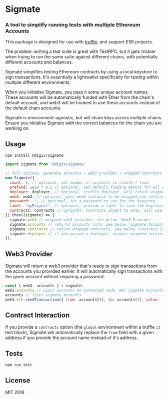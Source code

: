 # Sigmate

### A tool to simplify running tests with multiple Ethereum Accounts

This package is designed for use with [truffle](https://github.com/ConsenSys/truffle), and support ES6 projects.

The problem: writing a test suite is great with TestRPC, but it gets trickier when trying to run the same suite against different chains, with potentially different accounts and balances.

Sigmate simplifies testing Ethereum contracts by using a local keystore to sign transactions. It's essentially a lightwallet specifically for testing within multiple different environments.

When you initialise Sigmate, you pass it some unique account names. These accounts will be automatically funded with Ether from the chain's default account, and web3 will be hooked to use these accounts instead of the default chain accounts.

Sigmate is environment-agnostic, but will share keys across multiple chains. Ensure you initialise Sigmate with the correct balances for the chain you are working on.

## Usage

`npm install @digix/sigmate`

```javascript
import Sigmate from '@digix/sigmate'

// full options; generate accounts + web3 provider + wrapped contracts (in truffle environment)
new Sigmate({
  count: 5, // optional, set number of accounts to create / fund
  prefund: 1e18 * 0.5 // optional, set default funding amount for all accounts
  deployer: deployer, // optional, truffle deployer, will return wrapped
  web3: web3, // optional, pass web3 instance to be wrapped and returned
  password: '', // optional, set a password to use for the keystore
  label: 'myProject', // optional, provide a label to save the keystore, will be re-used between instantiations
  contracts: contracts // optional, contracts object to wrap, will use deployer or global (from truffle) if not set
}).then((sigmate) => {  
  sigmate.web3 // wrapped web3 provider, see below 'Web3 Provider'
  sigmate.accounts // returns accounts info, see below 'Sigmate Accounts'
  sigmate.contracts // return wrapped contracts, see below 'Contract Interaction'
  sigmate.deployer // if you passed a deployer, outputs wrapped version
});
```

## Web3 Provider

Sigmate will return a web3 provider that's ready to sign transactions from the accounts you provided earlier. It will automatically sign transactions with the given account without requiring a password.

```javascript
const { web3, accounts } = sigmate;
web3.accounts // Lists accounts on connected node, NOT Sigmate accounts
accounts // lists sigmate accounts
web3.eth.sendTransaction({ from: accounts[0], to: accounts[1], value: 10000000 });
```

## Contract Interaction

If you provide a `contracts` option (the `global` environment within a truffle `it` test block), Sigmate will automatically replace the `from` field with a given address if you provide the account name instead of it's address.

## Tests

`npm run test`

## License

MIT 2016
